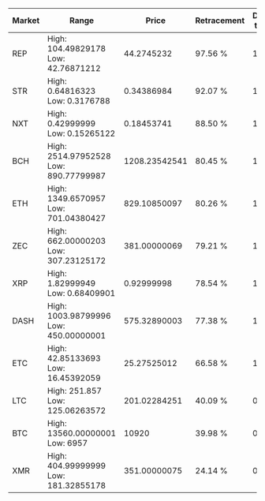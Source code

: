 | Market | Range | Price| Retracement | Doubles to 50% |
| --- | --- | --- | --- | --- |
| REP | High: 104.49829178<br />Low: 42.76871212 | 44.2745232 | 97.56 % | 1.66 |
| STR | High: 0.64816323<br />Low: 0.3176788 | 0.34386984 | 92.07 % | 1.40 |
| NXT | High: 0.42999999<br />Low: 0.15265122 | 0.18453741 | 88.50 % | 1.58 |
| BCH | High: 2514.97952528<br />Low: 890.77799987 | 1208.23542541 | 80.45 % | 1.41 |
| ETH | High: 1349.6570957<br />Low: 701.04380427 | 829.10850097 | 80.26 % | 1.24 |
| ZEC | High: 662.00000203<br />Low: 307.23125172 | 381.00000069 | 79.21 % | 1.27 |
| XRP | High: 1.82999949<br />Low: 0.68409901 | 0.92999998 | 78.54 % | 1.35 |
| DASH | High: 1003.98799996<br />Low: 450.00000001 | 575.32890003 | 77.38 % | 1.26 |
| ETC | High: 42.85133693<br />Low: 16.45392059 | 25.27525012 | 66.58 % | 1.17 |
| LTC | High: 251.857<br />Low: 125.06263572 | 201.02284251 | 40.09 % | 0.00 |
| BTC | High: 13560.00000001<br />Low: 6957 | 10920 | 39.98 % | 0.00 |
| XMR | High: 404.99999999<br />Low: 181.32855178 | 351.00000075 | 24.14 % | 0.00 |
